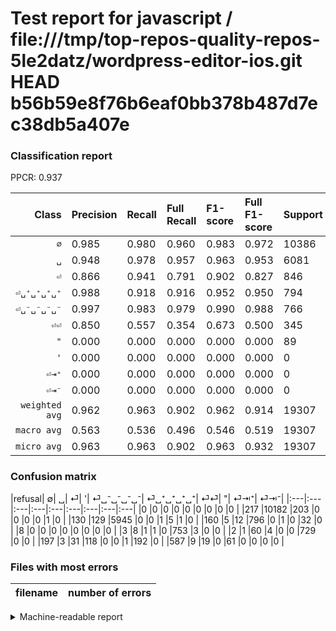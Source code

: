 # Test report for javascript / file:///tmp/top-repos-quality-repos-5le2datz/wordpress-editor-ios.git HEAD b56b59e8f76b6eaf0bb378b487d7ec38db5a407e

### Classification report

PPCR: 0.937

| Class | Precision | Recall | Full Recall | F1-score | Full F1-score | Support | Full Support | PPCR |
|------:|:----------|:-------|:------------|:---------|:---------|:--------|:-------------|:-----|
| `∅` | 0.985| 0.980| 0.960| 0.983| 0.972| 10386| 10603| 0.980 |
| `␣` | 0.948| 0.978| 0.957| 0.963| 0.953| 6081| 6211| 0.979 |
| `⏎` | 0.866| 0.941| 0.791| 0.902| 0.827| 846| 1006| 0.841 |
| `⏎␣⁺␣⁺␣⁺␣⁺` | 0.988| 0.918| 0.916| 0.952| 0.950| 794| 796| 0.997 |
| `⏎␣⁻␣⁻␣⁻␣⁻` | 0.997| 0.983| 0.979| 0.990| 0.988| 766| 769| 0.996 |
| `⏎⏎` | 0.850| 0.557| 0.354| 0.673| 0.500| 345| 542| 0.637 |
| `"` | 0.000| 0.000| 0.000| 0.000| 0.000| 89| 676| 0.132 |
| `'` | 0.000| 0.000| 0.000| 0.000| 0.000| 0| 8| 0.000 |
| `⏎⇥⁺` | 0.000| 0.000| 0.000| 0.000| 0.000| 0| 0| 0.000 |
| `⏎⇥⁻` | 0.000| 0.000| 0.000| 0.000| 0.000| 0| 0| 0.000 |
| `weighted avg` | 0.962| 0.963| 0.902| 0.962| 0.914| 19307| 20611| 0.937 |
| `macro avg` | 0.563| 0.536| 0.496| 0.546| 0.519| 19307| 20611| 0.937 |
| `micro avg` | 0.963| 0.963| 0.902| 0.963| 0.932| 19307| 20611| 0.937 |

### Confusion matrix

|refusal|  ∅| ␣| ⏎| '| ⏎␣⁻␣⁻␣⁻␣⁻| ⏎␣⁺␣⁺␣⁺␣⁺| ⏎⏎| "| ⏎⇥⁺| ⏎⇥⁻| 
|:---|:---|:---|:---|:---|:---|:---|:---|:---|
|0 |0 |0 |0 |0 |0 |0 |0 |0 |
|217 |10182 |203 |0 |0 |0 |0 |1 |0 |
|130 |129 |5945 |0 |0 |1 |5 |1 |0 |
|160 |5 |12 |796 |0 |1 |0 |32 |0 |
|8 |0 |0 |0 |0 |0 |0 |0 |0 |
|3 |8 |1 |1 |0 |753 |3 |0 |0 |
|2 |1 |60 |4 |0 |0 |729 |0 |0 |
|197 |3 |31 |118 |0 |0 |1 |192 |0 |
|587 |9 |19 |0 |61 |0 |0 |0 |0 |

### Files with most errors

| filename | number of errors|
|:----:|:-----|

<details>
    <summary>Machine-readable report</summary>
```json
{
  "cl_report": {"\"": {"f1-score": 0.0, "precision": 0.0, "recall": 0.0, "support": 89}, "\u0027": {"f1-score": 0.0, "precision": 0.0, "recall": 0.0, "support": 0}, "macro avg": {"f1-score": 0.546159597981233, "precision": 0.5633892253284388, "recall": 0.5356578256886478, "support": 19307}, "micro avg": {"f1-score": 0.9632257730356866, "precision": 0.9632257730356866, "recall": 0.9632257730356866, "support": 19307}, "weighted avg": {"f1-score": 0.961765875008556, "precision": 0.9617909646823372, "recall": 0.9632257730356866, "support": 19307}, "\u2205": {"f1-score": 0.9826762534382089, "precision": 0.9850053206926574, "recall": 0.9803581744656268, "support": 10386}, "\u23ce": {"f1-score": 0.9019830028328611, "precision": 0.8661588683351469, "recall": 0.9408983451536643, "support": 846}, "\u23ce\u21e5\u207a": {"f1-score": 0.0, "precision": 0.0, "recall": 0.0, "support": 0}, "\u23ce\u21e5\u207b": {"f1-score": 0.0, "precision": 0.0, "recall": 0.0, "support": 0}, "\u23ce\u23ce": {"f1-score": 0.6725043782837129, "precision": 0.8495575221238938, "recall": 0.5565217391304348, "support": 345}, "\u23ce\u2423\u207a\u2423\u207a\u2423\u207a\u2423\u207a": {"f1-score": 0.9516971279373367, "precision": 0.9878048780487805, "recall": 0.9181360201511335, "support": 794}, "\u23ce\u2423\u207b\u2423\u207b\u2423\u207b\u2423\u207b": {"f1-score": 0.990138067061144, "precision": 0.9973509933774835, "recall": 0.9830287206266318, "support": 766}, "\u2423": {"f1-score": 0.9625971502590673, "precision": 0.9480146707064264, "recall": 0.977635257358987, "support": 6081}},
  "cl_report_full": {"\"": {"f1-score": 0.0, "precision": 0.0, "recall": 0.0, "support": 676}, "\u0027": {"f1-score": 0.0, "precision": 0.0, "recall": 0.0, "support": 8}, "macro avg": {"f1-score": 0.519072282665752, "precision": 0.5633892253284388, "recall": 0.49579859457334957, "support": 20611}, "micro avg": {"f1-score": 0.9317601082218548, "precision": 0.9632257730356866, "recall": 0.9022851875212266, "support": 20611}, "weighted avg": {"f1-score": 0.9144253077156304, "precision": 0.9323760191369795, "recall": 0.9022851875212266, "support": 20611}, "\u2205": {"f1-score": 0.9724928366762178, "precision": 0.9850053206926574, "recall": 0.9602942563425446, "support": 10603}, "\u23ce": {"f1-score": 0.827012987012987, "precision": 0.8661588683351469, "recall": 0.7912524850894632, "support": 1006}, "\u23ce\u21e5\u207a": {"f1-score": 0.0, "precision": 0.0, "recall": 0.0, "support": 0}, "\u23ce\u21e5\u207b": {"f1-score": 0.0, "precision": 0.0, "recall": 0.0, "support": 0}, "\u23ce\u23ce": {"f1-score": 0.4999999999999999, "precision": 0.8495575221238938, "recall": 0.35424354243542433, "support": 542}, "\u23ce\u2423\u207a\u2423\u207a\u2423\u207a\u2423\u207a": {"f1-score": 0.9504563233376792, "precision": 0.9878048780487805, "recall": 0.9158291457286433, "support": 796}, "\u23ce\u2423\u207b\u2423\u207b\u2423\u207b\u2423\u207b": {"f1-score": 0.9881889763779528, "precision": 0.9973509933774835, "recall": 0.9791937581274383, "support": 769}, "\u2423": {"f1-score": 0.9525717032526837, "precision": 0.9480146707064264, "recall": 0.9571727580099822, "support": 6211}},
  "ppcr": 0.936732812575809
}
```
</details>
